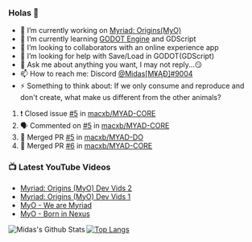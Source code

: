 ### Holas 👋

- 🔭 I’m currently working on [Myriad: Origins(MyO)](https://github.com/macxb/MyO)
- 🌱 I’m currently learning [GODOT Engine](https://godotengine.org/) and GDScript
- 👯 I’m looking to collaborators with an online experience app
- 🤔 I’m looking for help with Save/Load in GODOT(GDScript)
- 💬 Ask me about anything you want, I may not reply...😏
- 📫 How to reach me: Discord [@Midas[Μ¥ĄĐ]#9004](https://discord.gg/2qd2cmy)
- ⚡ Something to think about: If we only consume and reproduce and don't create, what make us different from the other animals?

<!--START_SECTION:activity-->
1. ❗️ Closed issue [#5](https://github.com//macxb/MYAD-CORE/issues/5) in [macxb/MYAD-CORE](https://github.com//macxb/MYAD-CORE)
2. 🗣 Commented on [#5](https://github.com//macxb/MYAD-CORE/issues/5) in [macxb/MYAD-CORE](https://github.com//macxb/MYAD-CORE)
3. 🎉 Merged PR [#5](https://github.com//macxb/MYAD-DO/pull/5) in [macxb/MYAD-DO](https://github.com//macxb/MYAD-DO)
4. 🎉 Merged PR [#6](https://github.com//macxb/MYAD-CORE/pull/6) in [macxb/MYAD-CORE](https://github.com//macxb/MYAD-CORE)
<!--END_SECTION:activity-->

### 📺 Latest YouTube Videos
<!-- YOUTUBE:START -->
- [Myriad: Origins (MyO) Dev Vids 2](https://www.youtube.com/watch?v=stp-tQMG93o)
- [Myriad: Origins (MyO) Dev Vids 1](https://www.youtube.com/watch?v=XriNttqnjqg)
- [MyO - We are Myriad](https://www.youtube.com/watch?v=2i3--jrlQjw)
- [MyO - Born in Nexus](https://www.youtube.com/watch?v=8SFbWtUBHs8)
<!-- YOUTUBE:END -->

<img align="left" alt="Midas's Github Stats" src="https://github-readme-stats.vercel.app/api?username=macxb&show_icons=true&hide_border=true&count_private=true&theme=radical" />

[![Top Langs](https://github-readme-stats.vercel.app/api/top-langs/?username=macxb&hide_border=true&count_private=true&theme=radical)](https://github.com/anuraghazra/github-readme-stats)
